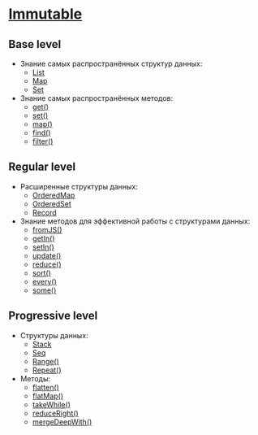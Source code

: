 # [Immutable](https://immutable-js.github.io/immutable-js/)

## Base level
- Знание самых распространённых структур данных:
    - [List](https://immutable-js.github.io/immutable-js/docs/#/List)
    - [Map](https://immutable-js.github.io/immutable-js/docs/#/Map)
    - [Set](https://immutable-js.github.io/immutable-js/docs/#/Set)
- Знание самых распространённых методов:
    - [get()](https://immutable-js.github.io/immutable-js/docs/#/get)
    - [set()](https://immutable-js.github.io/immutable-js/docs/#/set)
    - [map()](https://immutable-js.github.io/immutable-js/docs/#/Collection/map)
    - [find()](https://immutable-js.github.io/immutable-js/docs/#/Collection/find)
    - [filter()](https://immutable-js.github.io/immutable-js/docs/#/Collection/filter)

## Regular level
- Расширенные структуры данных:
    - [OrderedMap](https://immutable-js.github.io/immutable-js/docs/#/OrderedMap)
    - [OrderedSet](https://immutable-js.github.io/immutable-js/docs/#/OrderedSet)
    - [Record](https://immutable-js.github.io/immutable-js/docs/#/Record)
- Знание методов для эффективной работы с структурами данных:
    - [fromJS()](https://immutable-js.github.io/immutable-js/docs/#/fromJS)
    - [getIn()](https://immutable-js.github.io/immutable-js/docs/#/getIn)
    - [setIn()](https://immutable-js.github.io/immutable-js/docs/#/setIn)
    - [update()](https://immutable-js.github.io/immutable-js/docs/#/update)
    - [reduce()](https://immutable-js.github.io/immutable-js/docs/#/Collection/reduce)
    - [sort()](https://immutable-js.github.io/immutable-js/docs/#/Collection/sort)
    - [every()](https://immutable-js.github.io/immutable-js/docs/#/Collection/every)
    - [some()](https://immutable-js.github.io/immutable-js/docs/#/Collection/some)

## Progressive level
- Структуры данных:
    - [Stack](https://immutable-js.github.io/immutable-js/docs/#/Stack)
    - [Seq](https://immutable-js.github.io/immutable-js/docs/#/Seq)
    - [Range()](https://immutable-js.github.io/immutable-js/docs/#/Range)
    - [Repeat()](https://immutable-js.github.io/immutable-js/docs/#/Repeat)
- Методы:
    - [flatten()](https://immutable-js.github.io/immutable-js/docs/#/Collection/flatten)
    - [flatMap()](https://immutable-js.github.io/immutable-js/docs/#/Collection/flatMap)
    - [takeWhile()](https://immutable-js.github.io/immutable-js/docs/#/Collection/takeWhile)
    - [reduceRight()](https://immutable-js.github.io/immutable-js/docs/#/Collection/reduceRight)
    - [mergeDeepWith()](https://immutable-js.github.io/immutable-js/docs/#/mergeDeepWith)
